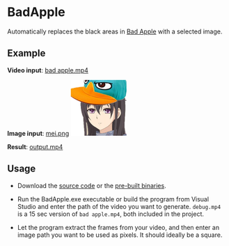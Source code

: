 # BadApple

Automatically replaces the black areas in [Bad Apple](https://www.youtube.com/watch?v=FtutLA63Cp8) with a selected image.

## Example

**Video input**: [bad apple.mp4](https://github.com/LiterallyFabian/BadApple/blob/master/BadApple/data/bad%20apple.mp4)

**Image input**: [mei.png](https://github.com/LiterallyFabian/BadApple/blob/master/BadApple/data/mei.png)
![Mei](https://raw.githubusercontent.com/LiterallyFabian/BadApple/master/BadApple/data/mei.png)

**Result**: [output.mp4](https://youtu.be/ZmkqWF03Wl4)

## Usage

- Download the [source code](https://github.com/LiterallyFabian/BadApple/archive/refs/tags/1.0.zip) or the [pre-built binaries](https://github.com/LiterallyFabian/BadApple/releases). 

- Run the BadApple.exe executable or build the program from Visual Studio and enter the path of the video you want to generate. `debug.mp4` is a 15 sec version of `bad apple.mp4`, both included in the project.

- Let the program extract the frames from your video, and then enter an image path you want to be used as pixels. It should ideally be a square.
